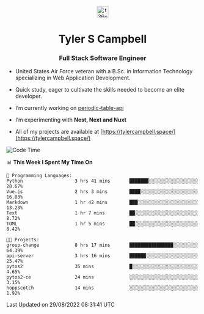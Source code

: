 <p align="center">
<a href="https://www.linkedin.com/in/t36campbell" target="blank"><img align="center" src="https://ik.imagekit.io/t36campbell/Portfolio/linkedin.png.original_m8bbGgPh6.png" alt="t36campbell" height="30" width="30" /></a>
</p>
<h1 align="center">Tyler S Campbell</h1>
<h3 align="center">Full Stack Software Engineer</h3>

* United States Air Force veteran with a B.Sc. in Information Technology specializing in Web Application Development. 

* Quick study, eager to cultivate the skills needed to become an elite developer.

* I’m currently working on [periodic-table-api](https://github.com/t36campbell/periodic-table-api)

* I’m experimenting with **Nest, Next and Nuxt**

* All of my projects are available at [https://tylercampbell.space/](https://tylercampbell.space/)

<!--START_SECTION:waka-->
![Code Time](http://img.shields.io/badge/Code%20Time-1%2C761%20hrs%2023%20mins-blue)

📊 **This Week I Spent My Time On** 

```text
💬 Programming Languages: 
Python                   3 hrs 41 mins       ███████░░░░░░░░░░░░░░░░░░   28.67% 
Vue.js                   2 hrs 3 mins        ████░░░░░░░░░░░░░░░░░░░░░   16.03% 
Markdown                 1 hr 42 mins        ███░░░░░░░░░░░░░░░░░░░░░░   13.23% 
Text                     1 hr 7 mins         ██░░░░░░░░░░░░░░░░░░░░░░░   8.72% 
TOML                     1 hr 5 mins         ██░░░░░░░░░░░░░░░░░░░░░░░   8.42%

🐱‍💻 Projects: 
group-change             8 hrs 17 mins       ████████████████░░░░░░░░░   64.39% 
api-server               3 hrs 16 mins       ██████░░░░░░░░░░░░░░░░░░░   25.47% 
pytos2                   35 mins             █░░░░░░░░░░░░░░░░░░░░░░░░   4.65% 
pytos2-ce                24 mins             ░░░░░░░░░░░░░░░░░░░░░░░░░   3.15% 
hoppscotch               14 mins             ░░░░░░░░░░░░░░░░░░░░░░░░░   1.92%

```


 Last Updated on 29/08/2022 08:31:41 UTC
<!--END_SECTION:waka-->
